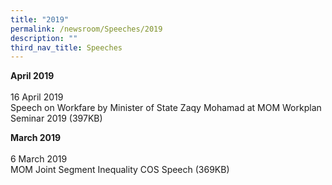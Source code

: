 ```yaml
---
title: "2019"
permalink: /newsroom/Speeches/2019
description: ""
third_nav_title: Speeches
---
```

<b>April 2019</b><br><br>
16 April 2019<br>
Speech on Workfare by Minister of State Zaqy Mohamad at MOM Workplan Seminar 2019  (397KB)

<b>March 2019</b><br><br>
6 March 2019<br>
MOM Joint Segment Inequality COS Speech  (369KB)